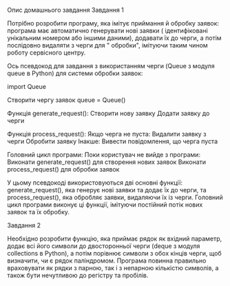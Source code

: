 Опис домашнього завдання
Завдання 1

Потрібно розробити програму, яка імітує приймання й обробку заявок: програма має автоматично генерувати нові заявки (
ідентифіковані унікальним номером або іншими даними), додавати їх до черги, а потім послідовно видаляти з черги для "
обробки", імітуючи таким чином роботу сервісного центру.

Ось псевдокод для завдання з використанням черги (Queue з модуля queue в Python) для системи обробки заявок:

import Queue

Створити чергу заявок
queue = Queue()

Функція generate_request():
Створити нову заявку
Додати заявку до черги

Функція process_request():
Якщо черга не пуста:
Видалити заявку з черги
Обробити заявку
Інакше:
Вивести повідомлення, що черга пуста

Головний цикл програми:
Поки користувач не вийде з програми:
Виконати generate_request() для створення нових заявок
Виконати process_request() для обробки заявок

У цьому псевдокоді використовуються дві основні функції: generate_request(), яка генерує нові заявки та додає їх до
черги, та process_request(), яка обробляє заявки, видаляючи їх із черги. Головний цикл програми виконує ці функції,
імітуючи постійний потік нових заявок та їх обробку.

Завдання 2

Необхідно розробити функцію, яка приймає рядок як вхідний параметр, додає всі його символи до двосторонньої черги (deque
з модуля collections в Python), а потім порівнює символи з обох кінців черги, щоб визначити, чи є рядок паліндромом.
Програма повинна правильно враховувати як рядки з парною, так і з непарною кількістю символів, а також бути нечутливою
до регістру та пробілів.